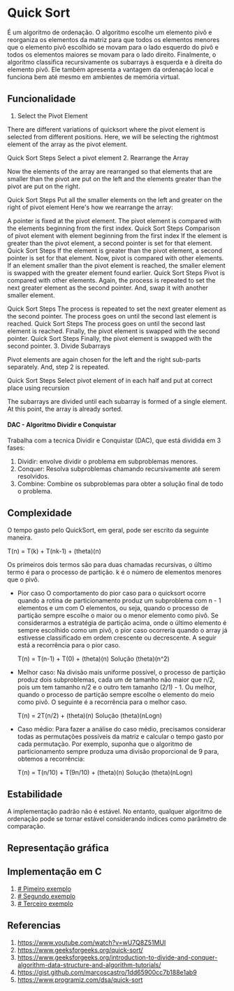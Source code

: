 
# Quick Sort

É um algoritmo de ordenação. O algoritmo escolhe um elemento pivô e reorganiza os elementos da matriz para que todos os elementos menores que o elemento pivô escolhido se movam para o lado esquerdo do pivô e todos os elementos maiores se movam para o lado direito. Finalmente, o algoritmo classifica recursivamente os subarrays à esquerda e à direita do elemento pivô. Ele também apresenta a vantagem da ordenaçáo local e funciona bem até mesmo em ambientes de memória virtual.

## Funcionalidade 

1. Select the Pivot Element

There are different variations of quicksort where the pivot element is selected from different positions. Here, we will be selecting the rightmost element of the array as the pivot element.

Quick Sort Steps
Select a pivot element
2. Rearrange the Array

Now the elements of the array are rearranged so that elements that are smaller than the pivot are put on the left and the elements greater than the pivot are put on the right.

Quick Sort Steps
Put all the smaller elements on the left and greater on the right of pivot element
Here's how we rearrange the array:

A pointer is fixed at the pivot element. The pivot element is compared with the elements beginning from the first index.
Quick Sort Steps
Comparison of pivot element with element beginning from the first index
If the element is greater than the pivot element, a second pointer is set for that element.
Quick Sort Steps
If the element is greater than the pivot element, a second pointer is set for that element.
Now, pivot is compared with other elements. If an element smaller than the pivot element is reached, the smaller element is swapped with the greater element found earlier.
Quick Sort Steps
Pivot is compared with other elements.
Again, the process is repeated to set the next greater element as the second pointer. And, swap it with another smaller element.

Quick Sort Steps
The process is repeated to set the next greater element as the second pointer.
The process goes on until the second last element is reached.
Quick Sort Steps
The process goes on until the second last element is reached.
Finally, the pivot element is swapped with the second pointer.
Quick Sort Steps
Finally, the pivot element is swapped with the second pointer.
3. Divide Subarrays

Pivot elements are again chosen for the left and the right sub-parts separately. And, step 2 is repeated.

Quick Sort Steps
Select pivot element of in each half and put at correct place using recursion
 

The subarrays are divided until each subarray is formed of a single element. At this point, the array is already sorted.




#### DAC - Algoritmo Dividir e Conquistar

Trabalha com a tecnica Dividir e Conquistar (DAC), que está dividida em 3 fases:

1. Dividir: envolve dividir o problema em subproblemas menores.
2. Conquer: Resolva subproblemas chamando recursivamente até serem resolvidos.
3. Combine: Combine os subproblemas para obter a solução final de todo o problema.
  

## Complexidade


O tempo gasto pelo QuickSort, em geral, pode ser escrito da seguinte maneira. 

 T(n) = T(k) + T(nk-1) + (theta)(n)

Os primeiros dois termos são para duas chamadas recursivas, o último termo é para o processo de partição. k é o número de elementos menores que o pivô.


- Pior caso 
    O comportamento do pior caso para o quicksort ocorre quando a rotina de particionamento produz um subproblema com n - 1 elementos e um com O elementos, ou seja, quando o processo de partição sempre escolhe o maior ou o menor elemento como pivô. Se considerarmos a estratégia de partição acima, onde o último elemento é sempre escolhido como um pivô, o pior caso ocorreria quando o array já estivesse classificado em ordem crescente ou decrescente. A seguir está a recorrência para o pior caso.  

    T(n) = T(n-1) + T(0) + (theta)(n)
    Solução (theta)(n^2)

- Melhor caso:
    Na divisão mais uniforme possível, o processo de partição produz dois subproblemas, cada um de tamanho não maior que n/2, pois um tem tamanho n/2 e o outro tem tamanho (2/1) - 1. Ou melhor, quando o processo de partição sempre escolhe o elemento do meio como pivô. O seguinte é a recorrência para o melhor caso. 

    T(n) = 2T(n/2) + (theta)(n)
    Solução (theta)(nLogn)


- Caso médio: 
    Para fazer a análise do caso médio, precisamos considerar todas as permutações possíveis da matriz e calcular o tempo gasto por cada permutação. Por exemplo, suponha que o algoritmo de particionamento sempre produza uma divisão proporcional de 9 para, obtemos a recorrência:

    T(n) = T(n/10) + T(9n/10) + (theta)(n)
    Solução (theta)(nLogn)

## Estabilidade

A implementação padrão não é estável. No entanto, qualquer algoritmo de ordenação pode se tornar estável considerando índices como parâmetro de comparação.

## Representação gráfica

## Implementação em C

1. [# Pimeiro exemplo](1#1#%20Implementação%20em%20c)
2. [# Segundo exemplo](2#2#%20Implementação%20em%20C)
3. [# Terceiro exemplo](3#3#%20Implementação%20em%20c)

## Referencias 

1. https://www.youtube.com/watch?v=wU7Q8Z51MUI
2. https://www.geeksforgeeks.org/quick-sort/
3. https://www.geeksforgeeks.org/introduction-to-divide-and-conquer-algorithm-data-structure-and-algorithm-tutorials/
4. https://gist.github.com/marcoscastro/1dd65900cc7b188e1ab9
5. https://www.programiz.com/dsa/quick-sort
